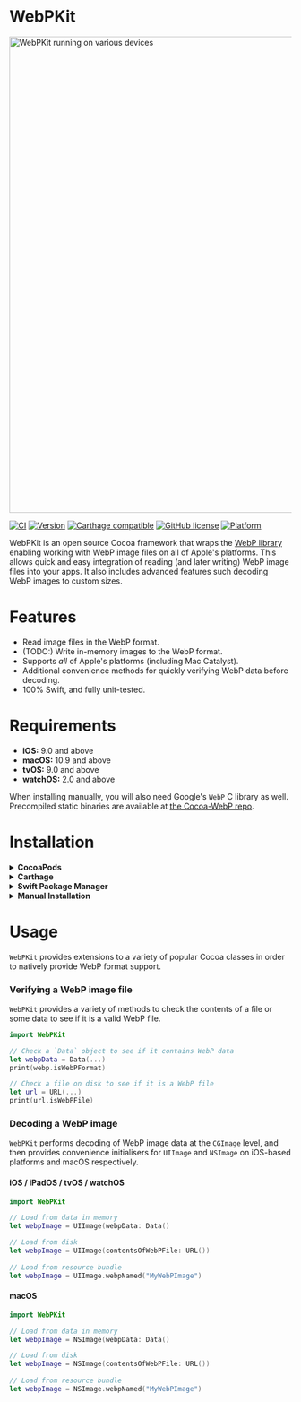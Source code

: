 # WebPKit

<img src="https://github.com/TimOliver/WebPKit/raw/master/screenshot.png" alt="WebPKit running on various devices" width="850" />

[![CI](https://github.com/TimOliver/WebPKit/workflows/CI/badge.svg)](https://github.com/TimOliver/WebPKit/actions?query=workflow%3ACI)
[![Version](https://img.shields.io/cocoapods/v/WebPKit.svg?style=flat)](http://cocoadocs.org/docsets/TOCropViewController)
[![Carthage compatible](https://img.shields.io/badge/Carthage-compatible-4BC51D.svg?style=flat)](https://github.com/Carthage/Carthage)
[![GitHub license](https://img.shields.io/badge/license-MIT-blue.svg)](https://raw.githubusercontent.com/TimOliver/WebPKit/master/LICENSE)
[![Platform](https://img.shields.io/cocoapods/p/WebPKit.svg?style=flat)](http://cocoadocs.org/docsets/WebPKit)

WebPKit is an open source Cocoa framework that wraps the [WebP library](https://developers.google.com/speed/webp) enabling working with WebP image files on all of Apple's platforms. This allows quick and easy integration of reading (and later writing) WebP image files into your apps. It also includes advanced features such decoding WebP images to custom sizes.

# Features
* Read image files in the WebP format.
* (TODO:) Write in-memory images to the WebP format.
* Supports *all* of Apple's platforms (including Mac Catalyst).
* Additional convenience methods for quickly verifying WebP data before decoding.
* 100% Swift, and fully unit-tested.

# Requirements

* **iOS:** 9.0 and above
* **macOS:** 10.9 and above
* **tvOS:** 9.0 and above
* **watchOS:** 2.0 and above

When installing manually, you will also need Google's `WebP` C library as well. Precompiled static binaries are available at [the Cocoa-WebP repo](https://github.com/TimOliver/WebP-Cocoa).

# Installation

<details>
  <summary><strong>CocoaPods</strong></summary>
	
Add the following to your `Podfile`:

```
pod 'WebPKit'
```
	  
</details>

<details>
  <summary><strong>Carthage</strong></summary>
	
Carthage support is coming soon. Stay tuned!
</details>

<details>
  <summary><strong>Swift Package Manager</strong></summary>
	
SPM support is coming soon. Stay tuned!
</details>

<details>
  <summary><strong>Manual Installation</strong></summary>
	
	1. Download this repository.
	2. Copy the `WebPKit` folder to your Xcode project.
	3. Download the precompiled WebP binary from [the Cocoa-WebP repo](https://github.com/TimOliver/WebP-Cocoa) for your desired platform.
	4. Drag that framework into your Xcode project.
	  
</details>

# Usage

`WebPKit` provides extensions to a variety of popular Cocoa classes in order to natively provide WebP format support.

### Verifying a WebP image file

`WebPKit` provides a variety of methods to check the contents of a file or some data to see if it is a valid WebP file.

```swift
import WebPKit 

// Check a `Data` object to see if it contains WebP data
let webpData = Data(...) 
print(webp.isWebPFormat)

// Check a file on disk to see if it is a WebP file
let url = URL(...) 
print(url.isWebPFile)
```

### Decoding a WebP image

`WebPKit` performs decoding of WebP image data at the `CGImage` level, and then provides convenience initialisers for `UIImage` and `NSImage` on iOS-based platforms and macOS respectively.

#### iOS / iPadOS / tvOS / watchOS

```swift
import WebPKit 

// Load from data in memory
let webpImage = UIImage(webpData: Data()

// Load from disk
let webpImage = UIImage(contentsOfWebPFile: URL())
 
// Load from resource bundle
let webpImage = UIImage.webpNamed("MyWebPImage")
```

#### macOS

```swift
import WebPKit 

// Load from data in memory
let webpImage = NSImage(webpData: Data()

// Load from disk
let webpImage = NSImage(contentsOfWebPFile: URL())
 
// Load from resource bundle
let webpImage = NSImage.webpNamed("MyWebPImage")
```

